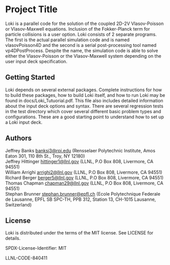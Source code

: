 # Project Title
Loki is a parallel code for the solution of the coupled 2D-2V Vlasov-Poisson or
Vlasov-Maxwell equations.  Inclusion of the Fokker-Planck term for particle
collisions is a user option.  Loki consists of 2 separate programs.  The first
is the actual parallel simulation code and is named vlasovPoisson4D and the
second is a serial post-processing tool named vp4DPostProcess.  Despite the
name, the simulation code is able to solve either the Vlasov-Poisson or the
Vlasov-Maxwell system depending on the user input deck specification.

## Getting Started
Loki depends on several external packages.  Complete instructions for how to
build these packages, how to build Loki itself, and how to run Loki may be
found in docs/Loki_Tutuorial.pdf.  This file also includes detailed information
about the input deck options and syntax.  There are several regression tests in
the test directory which cover several different basic problem types and
configurations.  These are a good starting point to understand how to set up a
Loki input deck.

## Authors
Jeffrey Banks banksj3@rpi.edu (Rensselaer Polytechnic Institute, Amos Eaton 301, 110 8th St., Troy, NY 12180)  
Jeffrey Hittinger hittinger1@llnl.gov (LLNL, P.O Box 808, Livermore, CA 94551)  
William Arrighi arrighi2@llnl.gov (LLNL, P.O Box 808, Livermore, CA 94551)  
Richard Berger berger5@llnl.gov (LLNL, P.O Box 808, Livermore, CA 94551)  
Thomas Chapman chapman29@llnl.gov (LLNL, P.O Box 808, Livermore, CA 94551)  
Stephan Brunner stephan.brunner@epfl.ch (Ecole Polytechnique Federale de Lausanne, EPFL SB SPC-TH, PPB 312, Station 13, CH-1015 Lausanne, Switzerland)  

## License
Loki is distributed under the terms of the MIT license.  See LICENSE for
details.

SPDX-License-Identifier: MIT

LLNL-CODE-840411

